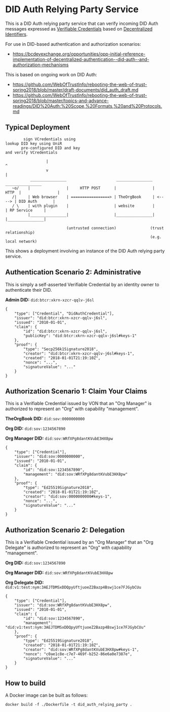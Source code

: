 # DID Auth Relying Party Service

This is a DID Auth relying party service that can verify incoming DID Auth messages expressed as [Verifiable Credentials](https://w3c.github.io/vc-data-model/) based on [Decentralized Identifiers](https://w3c-ccg.github.io/did-spec/).

For use in DID-based authentication and authorization scenarios:

 * https://bcdevexchange.org/opportunities/opp-initial-reference-implementation-of-decentralized-authentication--did-auth--and-authorization-mechanisms

This is based on ongoing work on DID Auth:

 * https://github.com/WebOfTrustInfo/rebooting-the-web-of-trust-spring2018/blob/master/draft-documents/did_auth_draft.md
 * https://github.com/WebOfTrustInfo/rebooting-the-web-of-trust-spring2018/blob/master/topics-and-advance-readings/DID%20Auth:%20Scope,%20Formats,%20and%20Protocols.md

## Typical Deployment

	        sign VCredentials using                                       lookup DID key using UniR
	       pre-configured DID and key                                      and verify VCredentials
	
	                  |                                                               ^
	                  v                                                               |
	           ________________                      ________________          ________________
	   ~o/    |                |     HTTP POST      |                |  HTTP  |                |
	   /|     | Web browser    | =================> | TheOrgBook     | <----> | DID Auth       |
	   / \    | with plugin    |                    | website        |        | RP Service     |
	          |________________|                    |________________|        |________________|
	
                               (untrusted connection)               (trust relationship)
                                                                    (e.g. local network) 

This shows a deployment involving an instance of the DID Auth relying party service.

## Authentication Scenario 2: Administrative 

This is simply a self-asserted Verifiable Credential by an identity owner to authenticate their DID.

**Admin DID:** `did:btcr:xkrn-xzcr-qqlv-j6sl`

	{
		"type": ["Credential", "DidAuthCredential"],
		"issuer": "did:btcr:xkrn-xzcr-qqlv-j6sl",
		"issued": "2010-01-01",
		"claim": {
			"id": "did:btcr:xkrn-xzcr-qqlv-j6sl",
			"publicKey": "did:btcr:xkrn-xzcr-qqlv-j6sl#keys-1"
		},
		"proof": {
			"type": "Secp256k1Signature2018",
			"creator": "did:btcr:xkrn-xzcr-qqlv-j6sl#keys-1",
			"created": "2018-01-01T21:19:10Z",
			"nonce": "...",
			"signatureValue": "..."
		}
	}

## Authorization Scenario 1: Claim Your Claims

This is a Verifiable Credential issued by VON that an "Org Manager" is authorized to represent an "Org" with capability "management".

**TheOrgBook DID:** `did:sov:0000000000`

**Org DID:** `did:sov:1234567890`

**Org Manager DID:** `did:sov:WRfXPg8dantKVubE3HX8pw`

	{
		"type": ["Credential"],
		"issuer": "did:sov:0000000000",
		"issued": "2010-01-01",
		"claim": {
			"id": "did:sov:1234567890",
			"management": "did:sov:WRfXPg8dantKVubE3HX8pw"
		},
		"proof": {
			"type": "Ed25519Signature2018",
			"created": "2018-01-01T21:19:10Z",
			"creator": "did:sov:0000000000#keys-1",
			"nonce": "...",
			"signatureValue": "..."
		}
	}

## Authorization Scenario 2: Delegation

This is a Verifiable Credential issued by an "Org Manager" that an "Org Delegate" is authorized to represent an "Org" with capability "management".

**Org DID:** `did:sov:1234567890`

**Org Manager DID:** `did:sov:WRfXPg8dantKVubE3HX8pw`

**Org Delegate DID:** `did:v1:test:nym:3AEJTDMSxDDQpyUftjuoeZ2Bazp4Bswj1ce7FJGybCUu`

	{
		"type": ["Credential"],
		"issuer": "did:sov:WRfXPg8dantKVubE3HX8pw",
		"issued": "2010-01-01",
		"claim": {
			"id": "did:sov:1234567890",
			"management": "did:v1:test:nym:3AEJTDMSxDDQpyUftjuoeZ2Bazp4Bswj1ce7FJGybCUu"
		},
		"proof": {
			"type": "Ed25519Signature2018",
			"created": "2018-01-01T21:19:10Z",
			"creator": "did:sov:WRfXPg8dantKVubE3HX8pw#keys-1",
			"nonce": "c0ae1c8e-c7e7-469f-b252-86e6a0e7387e",
			"signatureValue": "..."
		}
	}

## How to build

A Docker image can be built as follows:

	docker build -f ./Dockerfile -t did_auth_relying_party .	

